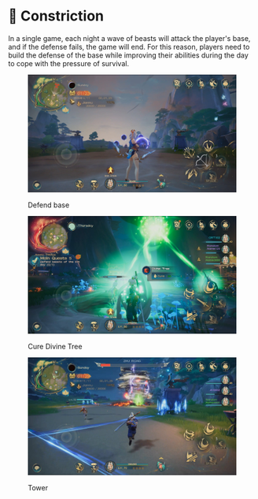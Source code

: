 # 🏰 Constriction

####

In a single game, each night a wave of beasts will attack the player's base, and if the defense fails, the game will end. For this reason, players need to build the defense of the base while improving their abilities during the day to cope with the pressure of survival.

<figure><img src="../../.gitbook/assets/7B2E8236-D122-48db-9FA5-59A9FF2C61F2.jpg" alt=""><figcaption><p>Defend base</p></figcaption></figure>

<figure><img src="../../.gitbook/assets/EB736C33-DD1D-4638-A669-7F2341223667.jpg" alt=""><figcaption><p>Cure Divine Tree</p></figcaption></figure>

<figure><img src="../../.gitbook/assets/2C185B11-16D6-43cc-9211-503F244C9F09.jpg" alt=""><figcaption><p>Tower</p></figcaption></figure>

